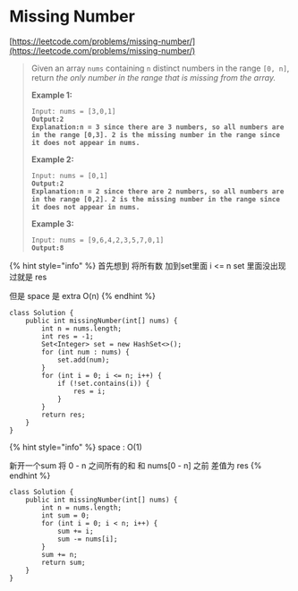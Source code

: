 # Missing Number

[https://leetcode.com/problems/missing-number/](https://leetcode.com/problems/missing-number/)

> Given an array `nums` containing `n` distinct numbers in the range `[0, n]`, return _the only number in the range that is missing from the array._
>
> &#x20;
>
> **Example 1:**
>
> <pre><code>Input: nums = [3,0,1]
> <strong>Output:2
> </strong><strong>Explanation:n = 3 since there are 3 numbers, so all numbers are in the range [0,3]. 2 is the missing number in the range since it does not appear in nums.</strong></code></pre>
>
> **Example 2:**
>
> <pre><code>Input: nums = [0,1]
> <strong>Output:2
> </strong><strong>Explanation:n = 2 since there are 2 numbers, so all numbers are in the range [0,2]. 2 is the missing number in the range since it does not appear in nums.</strong></code></pre>
>
> **Example 3:**
>
> <pre><code>Input: nums = [9,6,4,2,3,5,7,0,1]
> <strong>Output:8</strong></code></pre>

{% hint style="info" %}
首先想到 将所有数  加到set里面 i <= n set 里面没出现过就是 res &#x20;

但是 space 是 extra O(n)
{% endhint %}

```
class Solution {
    public int missingNumber(int[] nums) {
        int n = nums.length;
        int res = -1;
        Set<Integer> set = new HashSet<>();
        for (int num : nums) {
            set.add(num);
        }
        for (int i = 0; i <= n; i++) {
            if (!set.contains(i)) {
                res = i;
            }
        }
        return res;
    }
}
```

{% hint style="info" %}
space : O(1)

新开一个sum 将 0 - n 之间所有的和 和 nums\[0 - n] 之前 差值为 res&#x20;
{% endhint %}

```
class Solution {
    public int missingNumber(int[] nums) {
        int n = nums.length;
        int sum = 0;
        for (int i = 0; i < n; i++) {
            sum += i;
            sum -= nums[i];
        }
        sum += n;
        return sum;
    }
}
```
